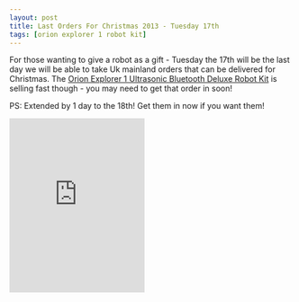 ```yaml
---
layout: post
title: Last Orders For Christmas 2013 - Tuesday 17th
tags: [orion explorer 1 robot kit]
---
```

For those wanting to give a robot as a gift - Tuesday the 17th will be the last day we will be able to take Uk mainland orders that can be delivered for Christmas. The <a href="http://shop.orionrobots.co.uk/products/orion-explorer-1-deluxe-kit">Orion Explorer 1 Ultrasonic Bluetooth Deluxe Robot Kit</a> is selling fast though - you may need to get that order in soon!

PS: Extended by 1 day to the 18th! Get them in now if you want them!

<iframe class="shopify-widget" frameborder="0" scrolling="no" width="240" height="310" src="http://widgets.shopifyapps.com/products/orion-explorer-1-deluxe-kit?shop=orionrobots.myshopify.com&amp;style=artgallery&amp;image-size=medium&amp;destination=checkout"> </iframe>